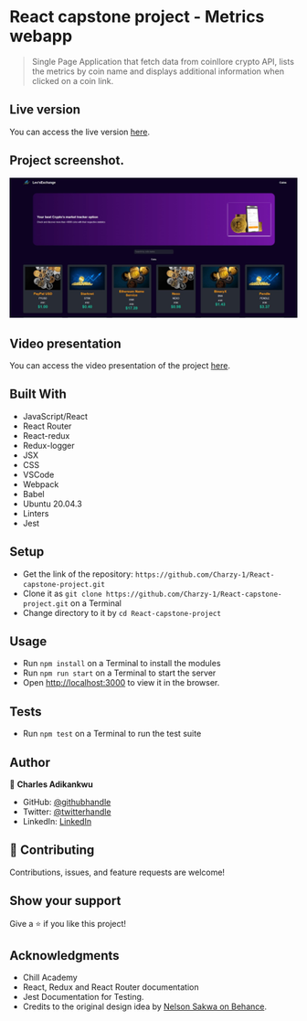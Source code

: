 # React capstone project - Metrics webapp

> Single Page Application that fetch data from coinllore crypto API, lists the metrics by coin name and displays additional information when clicked on a coin link.

## Live version

You can access the live version [here](#).

## Project screenshot.

![screenshot](/public/images/Screenshot.jpeg)
## Video presentation

You can access the video presentation of the project [here](https://www.loom.com/share/2615c8e2b5014d7f8013392afc47bfc0).

## Built With

- JavaScript/React
- React Router
- React-redux
- Redux-logger
- JSX
- CSS
- VSCode
- Webpack
- Babel
- Ubuntu 20.04.3
- Linters
- Jest

## Setup

- Get the link of the repository: `https://github.com/Charzy-1/React-capstone-project.git`
- Clone it as `git clone https://github.com/Charzy-1/React-capstone-project.git` on a Terminal
- Change directory to it by `cd React-capstone-project`

## Usage

- Run `npm install` on a Terminal to install the modules
- Run `npm run start` on a Terminal to start the server 
- Open [http://localhost:3000](http://localhost:3000) to view it in the browser.

## Tests

- Run `npm test` on a Terminal to run the test suite

## Author

👤 **Charles Adikankwu**

- GitHub: [@githubhandle](https://github.com/Charzy-1)
- Twitter: [@twitterhandle](https://x.com/CharlyB124?t=DqI9VdevQ1kz7k3u2dOOtQ&s=08)
- LinkedIn: [LinkedIn](https://www.linkedin.com/in/charles-adikankwu)


## 🤝 Contributing

Contributions, issues, and feature requests are welcome!

## Show your support

Give a ⭐️ if you like this project!

## Acknowledgments

- Chill Academy
- React, Redux and React Router documentation
- Jest Documentation for Testing.
- Credits to the original design idea by [Nelson Sakwa on Behance](https://www.behance.net/sakwadesignstudio).